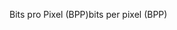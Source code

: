 <span data-ttu-id="e57b2-101">Bits pro Pixel (BPP)</span><span class="sxs-lookup"><span data-stu-id="e57b2-101">bits per pixel (BPP)</span></span>